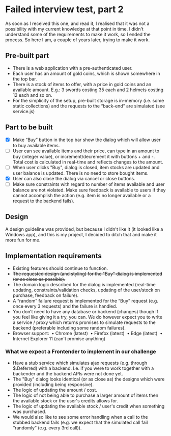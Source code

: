 # Failed interview test, part 2
As soon as I received this one, and read it, I realised that it was not a possibility with my current knowledge at that point in time. I didn't understand some of the requirements to make it work, so I ended the process. So here I am, a couple of years later, trying to make it work.

## Pre-built part ##
* There is a web application with a pre-authenticated user.
* Each user has an amount of gold coins, which is shown somewhere in the top bar.
* There is a stock of items to offer, with a price in gold coins and an available amount. E.g.: 3 swords costing 35 each and 2 helmets costing 12 each and so on.
* For the simplicity of the setup, pre-built storage is in-memory (i.e. some static collections) and the requests to the “back-end” are simulated (see service.js)

## Part to be built ##
- [x] Make “Buy” button in the top bar show the dialog which will allow user to buy available items. 
- [ ] User can see available items and their price, can type in an amount to buy (integer value), or increment/decrement it with buttons + and -. Total cost is calculated in real-time and reflects changes to the amount.
- [ ] When user clicks "Buy", dialog is closed, item stocks are updated and user balance is updated. There is no need to store bought items.
- [x] User can also close the dialog via cancel or close buttons.
- [ ] Make sure constraints with regard to number of items available and user balance are not violated. Make sure feedback is available to users if they cannot accomplish the action (e.g. item is no longer available or a request to the backend fails). 

## Design ##
A design guideline was provided, but because I didn't like it (it looked like a Windows app), and this is my project, I decided to ditch that and make it more fun for me.

## Implementation requirements ##
* Existing features should continue to function.
* ~~The requested design (and styling) for the "Buy" dialog is implemented (or as close as possible).~~
* The domain logic described for the dialog is implemented (real-time updating, constraints/validation checks, updating of the user/stock on purchase, feedback on failure).
* A “random” failure request is implemented for the “Buy” request (e.g. once every 3 requests) and the failure is handled.
* You don’t need to have any database or backend (changes) though If you feel like giving it a try, you can. We do however expect you to write a service / proxy which returns promises to simulate requests to the backend (preferable including some random failures).
* Browser support: 
    • Chrome (latest) 
    • Firefox (latest) 
    • Edge (latest) 
    • Internet Explorer 11 (can't promise anything)
    
### What we expect a Frontender to implement in our challenge ###
* Have a stub service which simulates ajax requests (e.g. through $.Deferred) with a backend. I.e. if you were to work together with a backender and the backend APIs were not done yet.
* The "Buy" dialog looks identical (or as close as) the designs which were provided (including being responsive).
* The logic of updating the amount / cost.
* The logic of not being able to purchase a larger amount of items then the available stock or the user's credits allows for.
* The logic of updating the available stock / user's credit when something was purchased.
* We would also like to see some error handling when a call to the stubbed backend fails (e.g. we expect that the simulated call fail “randomly” (e.g. every 3rd call)).
